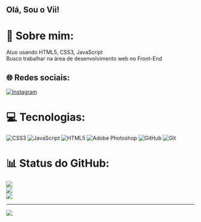 ## Olá, Sou o Vii!

# 💫 Sobre mim:
Atuo usando HTML5, CSS3, JavaScript<br>Busco trabalhar na área de desenvolvimento web no Front-End


## 🌐 Redes sociais:
[![Instagram](https://img.shields.io/badge/Instagram-%23E4405F.svg?logo=Instagram&logoColor=white)](https://instagram.com/@vi.ncarvalho) 

# 💻 Tecnologias:
![CSS3](https://img.shields.io/badge/css3-%231572B6.svg?style=for-the-badge&logo=css3&logoColor=white) ![JavaScript](https://img.shields.io/badge/javascript-%23323330.svg?style=for-the-badge&logo=javascript&logoColor=%23F7DF1E) ![HTML5](https://img.shields.io/badge/html5-%23E34F26.svg?style=for-the-badge&logo=html5&logoColor=white) ![Adobe Photoshop](https://img.shields.io/badge/adobe%20photoshop-%2331A8FF.svg?style=for-the-badge&logo=adobe%20photoshop&logoColor=white) ![GitHub](https://img.shields.io/badge/github-%23121011.svg?style=for-the-badge&logo=github&logoColor=white) ![Git](https://img.shields.io/badge/git-%23F05033.svg?style=for-the-badge&logo=git&logoColor=white)
# 📊 Status do GitHub:
![](https://github-readme-stats.vercel.app/api?username=Dev-vii&theme=dark&hide_border=true&include_all_commits=true&count_private=false)<br/>
![](https://github-readme-streak-stats.herokuapp.com/?user=Dev-vii&theme=dark&hide_border=true)<br/>
![](https://github-readme-stats.vercel.app/api/top-langs/?username=Dev-vii&theme=dark&hide_border=true&include_all_commits=true&count_private=false&layout=compact)

---
[![](https://visitcount.itsvg.in/api?id=Dev-vii&icon=9&color=3)](https://visitcount.itsvg.in)

<!-- Proudly created with GPRM ( https://gprm.itsvg.in ) -->
